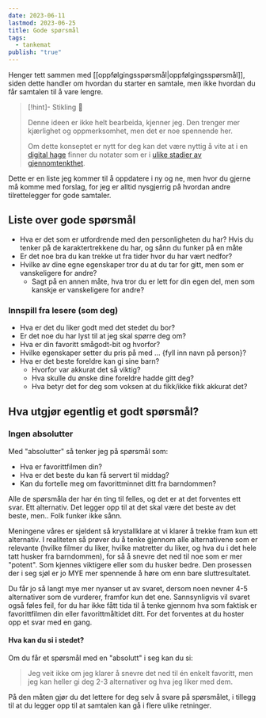 ```yaml
---
date: 2023-06-11
lastmod: 2023-06-25
title: Gode spørsmål
tags:
  - tankemat
publish: "true"
---
```



Henger tett sammen med [[oppfølgingsspørsmål|oppfølgingsspørsmål]], siden dette handler om hvordan du starter en samtale, men ikke hvordan du får samtalen til å vare lengre.

> [!hint]- Stikling 🌿
>
> Denne ideen er ikke helt bearbeida, kjenner jeg. Den trenger mer kjærlighet og oppmerksomhet, men det er noe spennende her.
> 
> Om dette konseptet er nytt for deg kan det være nyttig å vite at i en [digital hage](notes/digitalt%20hagearbeid.md) finner du notater som er i [ulike stadier av gjennomtenkthet](notes/stadier%20av%20gjennomtenkthet.md).

Dette er en liste jeg kommer til å oppdatere i ny og ne, men hvor du gjerne må komme med forslag, for jeg er alltid nysgjerrig på hvordan andre tilrettelegger for gode samtaler.

## Liste over gode spørsmål

- Hva er det som er utfordrende med den personligheten du har? Hvis du tenker på de karaktertrekkene du har, og sånn du funker på en måte
- Er det noe bra du kan trekke ut fra tider hvor du har vært nedfor?
- Hvilke av dine egne egenskaper tror du at du tar for gitt, men som er vanskeligere for andre?
	- Sagt på en annen måte, hva tror du er lett for din egen del, men som kanskje er vanskeligere for andre?

### Innspill fra lesere (som deg)

- Hva er det du liker godt med det stedet du bor?
- Er det noe du har lyst til at jeg skal spørre deg om?   
- Hva er din favoritt smågodt-bit og hvorfor?
- Hvilke egenskaper setter du pris på med … {fyll inn navn på person}?
- Hva er det beste foreldre kan gi sine barn?
	- Hvorfor var akkurat det så viktig?
	- Hva skulle du ønske dine foreldre hadde gitt deg?
	- Hva betyr det for deg som voksen at du fikk/ikke fikk akkurat det?

## Hva utgjør egentlig et godt spørsmål?

### Ingen absolutter

Med "absolutter" så tenker jeg på spørsmål som:

- Hva er favorittfilmen din?
- Hva er det beste du kan få servert til middag?
- Kan du fortelle meg om favorittminnet ditt fra barndommen?

Alle de spørsmåla der har én ting til felles, og det er at det forventes ett svar. Ett alternativ. Det legger opp til at det skal være det beste av det beste, men.. Folk funker ikke sånn.

Meningene våres er sjeldent så krystallklare at vi klarer å trekke fram kun ett alternativ. I realiteten så prøver du å tenke gjennom alle alternativene som er relevante (hvilke filmer du liker, hvilke matretter du liker, og hva du i det hele tatt husker fra barndommen), for så å snevre det ned til noe som er mer "potent". Som kjennes viktigere eller som du husker bedre. Den prosessen der i seg sjøl er jo MYE mer spennende å høre om enn bare sluttresultatet.

Du får jo så langt mye mer nyanser ut av svaret, dersom noen nevner 4-5 alternativer som de vurderer, framfor kun det ene. Sannsynligvis vil svaret også føles feil, for du har ikke fått tida til å tenke gjennom hva som faktisk er favorittfilmen din eller favorittmåltidet ditt. For det forventes at du hoster opp et svar med en gang.

#### Hva kan du si i stedet?

Om du får et spørsmål med en "absolutt" i seg kan du si:

> Jeg veit ikke om jeg klarer å snevre det ned til én enkelt favoritt, men jeg kan heller gi deg 2-3 alternativer og hva jeg liker med dem.

På den måten gjør du det lettere for deg selv å svare på spørsmålet, i tillegg til at du legger opp til at samtalen kan gå i flere ulike retninger.
